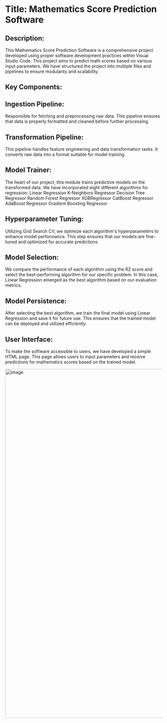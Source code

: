 

# Title: Mathematics Score Prediction Software

## Description:
This Mathematics Score Prediction Software is a comprehensive project developed using proper software development practices within Visual Studio Code. This project aims to predict math scores based on various input parameters. We have structured the project into multiple files and pipelines to ensure modularity and scalability.

## Key Components:

## Ingestion Pipeline: 
Responsible for fetching and preprocessing raw data. This pipeline ensures that data is properly formatted and cleaned before further processing.
## Transformation Pipeline: 
This pipeline handles feature engineering and data transformation tasks. It converts raw data into a format suitable for model training.
## Model Trainer: 
The heart of our project, this module trains predictive models on the transformed data. We have incorporated eight different algorithms for regression:
Linear Regression
K-Neighbors Regressor
Decision Tree Regressor
Random Forest Regressor
XGBRegressor
CatBoost Regressor
AdaBoost Regressor
Gradient Boosting Regressor
## Hyperparameter Tuning: 
Utilizing Grid Search CV, we optimize each algorithm's hyperparameters to enhance model performance. This step ensures that our models are fine-tuned and optimized for accurate predictions.
## Model Selection: 
We compare the performance of each algorithm using the R2 score and select the best-performing algorithm for our specific problem. In this case, Linear Regression emerged as the best algorithm based on our evaluation metrics.
## Model Persistence: 
After selecting the best algorithm, we train the final model using Linear Regression and save it for future use. This ensures that the trained model can be deployed and utilized efficiently.
## User Interface: 
To make the software accessible to users, we have developed a simple HTML page. This page allows users to input parameters and receive predictions for mathematics scores based on the trained model.

<img width="1118" alt="image" src="https://github.com/nkhthorat/mlproject/assets/50617471/416cb2d9-4b67-4079-8de0-848001acfa48">

